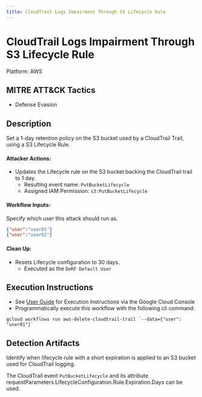 ```yaml
---
title: CloudTrail Logs Impairment Through S3 Lifecycle Rule
---
```


# CloudTrail Logs Impairment Through S3 Lifecycle Rule


Platform: AWS

## MITRE ATT&CK Tactics


- Defense Evasion

## Description


Set a 1-day retention policy on the S3 bucket used by a CloudTrail Trail, using a S3 Lifecycle Rule.

#### Attacker Actions: 

- Updates the Lifecycle rule on the S3 bucket backing the CloudTrail trail to 1 day.
  - Resulting event name: `PutBucketLifecycle`
  - Assigned IAM Permission: `s3:PutBucketLifecycle`

#### Workflow Inputs: 
Specify which user this attack should run as.   
```json
{"user":"user01"}
{"user":"user02"}
```
#### Clean Up: 

- Resets Lifecycle configuration to 30 days.
  - Executed as the `DeRF Default User`


## Execution Instructions

- See [User Guide](../../user-guide/execution-user-permissions.md) for Execution Instructions via the Google Cloud Console
- Programmatically execute this workflow with the following cli command:

```
gcloud workflows run aws-delete-cloudtrail-trail `--data={"user": "user01"}` 
```


## Detection Artifacts


Identify when lifecycle rule with a short expiration is applied to an S3 bucket used for CloudTrail logging.

The CloudTrail event <code>PutBucketLifecycle</code> and its attribute requestParameters.LifecycleConfiguration.Rule.Expiration.Days can be used.

